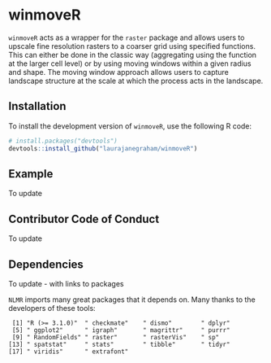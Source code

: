 winmoveR
===

`winmoveR` acts as a wrapper for the `raster` package and allows users to upscale fine resolution rasters to a coarser grid using specified functions. This can either be done in the classic way (aggregating using the function at the larger cell level) or by using moving windows within a given radius and shape. The moving window approach allows users to capture landscape structure at the scale at which the process acts in the landscape.

Installation
------------

To install the development version of `winmoveR`, use the following R code:

``` r
# install.packages("devtools")
devtools::install_github("laurajanegraham/winmoveR")
```

Example
-------

To update


Contributor Code of Conduct
---------------------------

To update

Dependencies
------------

To update - with links to packages

`NLMR` imports many great packages that it depends on. Many thanks to the developers of these tools:

     [1] "R (>= 3.1.0)"  " checkmate"    " dismo"        " dplyr"       
     [5] " ggplot2"      " igraph"       " magrittr"     " purrr"       
     [9] " RandomFields" " raster"       " rasterVis"    " sp"          
    [13] " spatstat"     " stats"        " tibble"       " tidyr"       
    [17] " viridis"      " extrafont"
